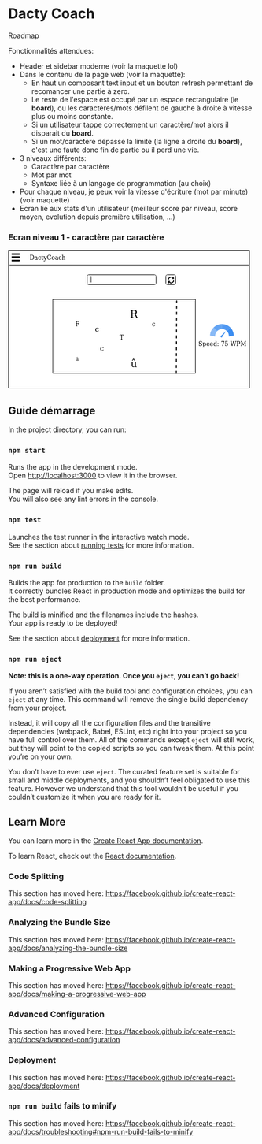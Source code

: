 # Dacty Coach

Roadmap


Fonctionnalités attendues:
- Header et sidebar moderne (voir la maquette lol)
- Dans le contenu de la page web (voir la maquette):
  - En haut un composant text input et un bouton refresh permettant de recomancer une partie à zero.
  - Le reste de l'espace est occupé par un espace rectangulaire (le **board**), ou les caractères/mots défilent de gauche à droite à vitesse plus ou moins constante.
  - Si un utilisateur tappe correctement un caractère/mot alors il disparait du **board**.
  - Si un mot/caractère dépasse la limite (la ligne à droite du **board**), c'est une faute donc fin de partie ou il perd une vie.
- 3 niveaux différents: 
  - Caractère par caractère
  - Mot par mot
  - Syntaxe liée à un langage de programmation (au choix)
- Pour chaque niveau, je peux voir la vitesse d'écriture (mot par minute) (voir maquette)
- Ecran lié aux stats d'un utilisateur (meilleur score par niveau, score moyen, evolution depuis première utilisation, ...)

### Ecran niveau 1 - caractère par caractère
![alt text](https://github.com/blhelias/DactyCoach/blob/master/img/niveau1_dacty_coach.png)

## Guide démarrage

In the project directory, you can run:

### `npm start`

Runs the app in the development mode.<br />
Open [http://localhost:3000](http://localhost:3000) to view it in the browser.

The page will reload if you make edits.<br />
You will also see any lint errors in the console.

### `npm test`

Launches the test runner in the interactive watch mode.<br />
See the section about [running tests](https://facebook.github.io/create-react-app/docs/running-tests) for more information.

### `npm run build`

Builds the app for production to the `build` folder.<br />
It correctly bundles React in production mode and optimizes the build for the best performance.

The build is minified and the filenames include the hashes.<br />
Your app is ready to be deployed!

See the section about [deployment](https://facebook.github.io/create-react-app/docs/deployment) for more information.

### `npm run eject`

**Note: this is a one-way operation. Once you `eject`, you can’t go back!**

If you aren’t satisfied with the build tool and configuration choices, you can `eject` at any time. This command will remove the single build dependency from your project.

Instead, it will copy all the configuration files and the transitive dependencies (webpack, Babel, ESLint, etc) right into your project so you have full control over them. All of the commands except `eject` will still work, but they will point to the copied scripts so you can tweak them. At this point you’re on your own.

You don’t have to ever use `eject`. The curated feature set is suitable for small and middle deployments, and you shouldn’t feel obligated to use this feature. However we understand that this tool wouldn’t be useful if you couldn’t customize it when you are ready for it.

## Learn More

You can learn more in the [Create React App documentation](https://facebook.github.io/create-react-app/docs/getting-started).

To learn React, check out the [React documentation](https://reactjs.org/).

### Code Splitting

This section has moved here: https://facebook.github.io/create-react-app/docs/code-splitting

### Analyzing the Bundle Size

This section has moved here: https://facebook.github.io/create-react-app/docs/analyzing-the-bundle-size

### Making a Progressive Web App

This section has moved here: https://facebook.github.io/create-react-app/docs/making-a-progressive-web-app

### Advanced Configuration

This section has moved here: https://facebook.github.io/create-react-app/docs/advanced-configuration

### Deployment

This section has moved here: https://facebook.github.io/create-react-app/docs/deployment

### `npm run build` fails to minify

This section has moved here: https://facebook.github.io/create-react-app/docs/troubleshooting#npm-run-build-fails-to-minify
